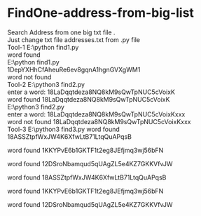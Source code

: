 # FindOne-address-from-big-list<br>
Search Address from one big txt file .<br>
Just change txt file addresses.txt from .py file<br>
Tool-1
E:\python find1.py <br>
word found<br>
E:\python find1.py<br>
1DepYXHhCfAheuRe6ev8gqnA1hgnGVXgWM1<br>
word not found<br>
Tool-2
E:\python3 find2.py<br>
enter a word: 18LaDqqtdeza8NQ8kM9sQwTpNUC5cVoixK<br>
word found 18LaDqqtdeza8NQ8kM9sQwTpNUC5cVoixK<br>
E:\python3 find2.py<br>
enter a word: 18LaDqqtdeza8NQ8kM9sQwTpNUC5cVoixKxxx<br>
word not found 18LaDqqtdeza8NQ8kM9sQwTpNUC5cVoixKxxx<br>
Tool-3
E:\python3 find3.py
word found 18ASSZtpfWxJW4K6XfwLtB71LtqQuAPqsB

word found 1KKYPvE6b1GKTF1t2eg8JEfjmq3wj56bFN

word found 12DSroNbamqud5qUAgZL5e4KZ7GKKVfvJW

word found 18ASSZtpfWxJW4K6XfwLtB71LtqQuAPqsB

word found 1KKYPvE6b1GKTF1t2eg8JEfjmq3wj56bFN

word found 12DSroNbamqud5qUAgZL5e4KZ7GKKVfvJW

